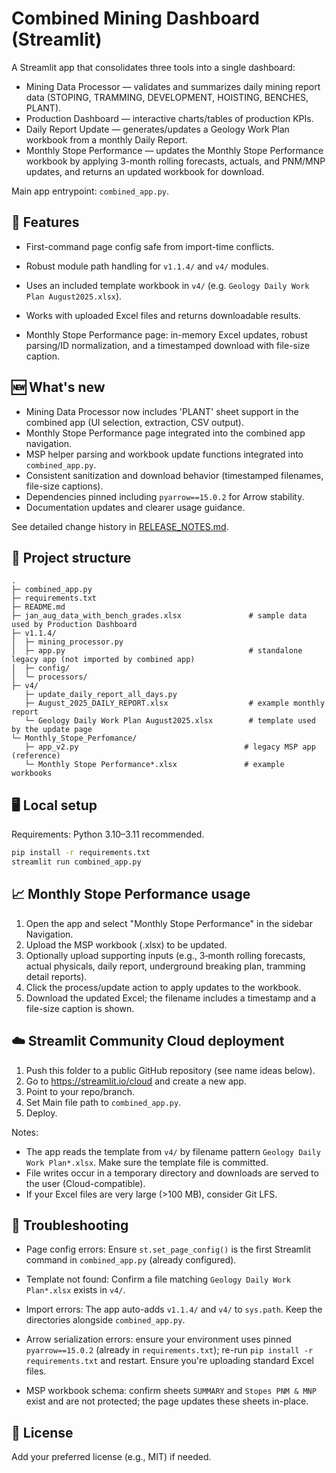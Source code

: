 # Combined Mining Dashboard (Streamlit)

A Streamlit app that consolidates three tools into a single dashboard:
  - Mining Data Processor — validates and summarizes daily mining report data (STOPING, TRAMMING, DEVELOPMENT, HOISTING, BENCHES, PLANT).
  - Production Dashboard — interactive charts/tables of production KPIs.
  - Daily Report Update — generates/updates a Geology Work Plan workbook from a monthly Daily Report.
  - Monthly Stope Performance — updates the Monthly Stope Performance workbook by applying 3-month rolling forecasts, actuals, and PNM/MNP updates, and returns an updated workbook for download.

Main app entrypoint: `combined_app.py`.

## 🚀 Features
- First-command page config safe from import-time conflicts.
- Robust module path handling for `v1.1.4/` and `v4/` modules.
- Uses an included template workbook in `v4/` (e.g. `Geology Daily Work Plan August2025.xlsx`).
- Works with uploaded Excel files and returns downloadable results.

- Monthly Stope Performance page: in-memory Excel updates, robust parsing/ID normalization, and a timestamped download with file-size caption.

## 🆕 What's new
- Mining Data Processor now includes 'PLANT' sheet support in the combined app (UI selection, extraction, CSV output).
- Monthly Stope Performance page integrated into the combined app navigation.
- MSP helper parsing and workbook update functions integrated into `combined_app.py`.
- Consistent sanitization and download behavior (timestamped filenames, file-size captions).
- Dependencies pinned including `pyarrow==15.0.2` for Arrow stability.
- Documentation updates and clearer usage guidance.

See detailed change history in [RELEASE_NOTES.md](RELEASE_NOTES.md).

## 📁 Project structure
```
.
├─ combined_app.py
├─ requirements.txt
├─ README.md
├─ jan_aug_data_with_bench_grades.xlsx               # sample data used by Production Dashboard
├─ v1.1.4/
│  ├─ mining_processor.py
│  ├─ app.py                                         # standalone legacy app (not imported by combined app)
│  ├─ config/
│  └─ processors/
├─ v4/
   ├─ update_daily_report_all_days.py
   ├─ August_2025_DAILY_REPORT.xlsx                  # example monthly report
   └─ Geology Daily Work Plan August2025.xlsx        # template used by the update page
└─ Monthly_Stope_Perfomance/
   ├─ app_v2.py                                     # legacy MSP app (reference)
   └─ Monthly Stope Performance*.xlsx               # example workbooks
```

## 🖥️ Local setup
Requirements: Python 3.10–3.11 recommended.

```bash
pip install -r requirements.txt
streamlit run combined_app.py
```

## 📈 Monthly Stope Performance usage
1. Open the app and select "Monthly Stope Performance" in the sidebar Navigation.
2. Upload the MSP workbook (.xlsx) to be updated.
3. Optionally upload supporting inputs (e.g., 3‑month rolling forecasts, actual physicals, daily report, underground breaking plan, tramming detail reports).
4. Click the process/update action to apply updates to the workbook.
5. Download the updated Excel; the filename includes a timestamp and a file-size caption is shown.

## ☁️ Streamlit Community Cloud deployment
1. Push this folder to a public GitHub repository (see name ideas below).
2. Go to https://streamlit.io/cloud and create a new app.
3. Point to your repo/branch.
4. Set Main file path to `combined_app.py`.
5. Deploy.

Notes:
- The app reads the template from `v4/` by filename pattern `Geology Daily Work Plan*.xlsx`. Make sure the template file is committed.
- File writes occur in a temporary directory and downloads are served to the user (Cloud-compatible).
- If your Excel files are very large (>100 MB), consider Git LFS.

## 🐛 Troubleshooting
- Page config errors: Ensure `st.set_page_config()` is the first Streamlit command in `combined_app.py` (already configured).
- Template not found: Confirm a file matching `Geology Daily Work Plan*.xlsx` exists in `v4/`.
- Import errors: The app auto-adds `v1.1.4/` and `v4/` to `sys.path`. Keep the directories alongside `combined_app.py`.

- Arrow serialization errors: ensure your environment uses pinned `pyarrow==15.0.2` (already in `requirements.txt`); re-run `pip install -r requirements.txt` and restart. Ensure you're uploading standard Excel files.
- MSP workbook schema: confirm sheets `SUMMARY` and `Stopes PNM & MNP` exist and are not protected; the page updates these sheets in-place.
## 📄 License
Add your preferred license (e.g., MIT) if needed.
